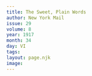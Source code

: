 ```yaml
---
title: The Sweet, Plain Words
author: New York Mail
issue: 29
volume: 8
year: 1917
month: 34
day: VI
tags:
layout: page.njk
image:
---
```





